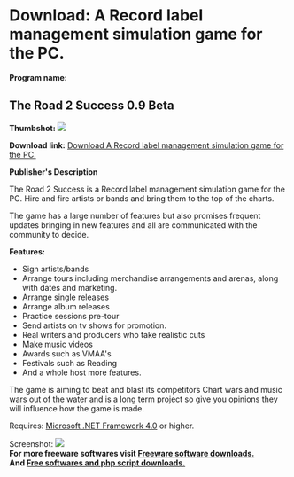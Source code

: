 # Download: A Record label management simulation game for the PC.

**Program name:**

## The Road 2 Success 0.9 Beta

  
**Thumbshot:** ![](http://www.freewarefiles.com/screenshot/road2success_md.jpg)   
  
**Download link:** [Download A Record label management simulation game for the PC.](http://freesoftwares.boysofts.com/The-Road-2-Success_program_91052.html)  
  


**Publisher's Description**  
  


The Road 2 Success is a Record label management simulation game for the PC. Hire and fire artists or bands and bring them to the top of the charts. 

The game has a large number of features but also promises frequent updates bringing in new features and all are communicated with the community to decide.

**Features:**

  * Sign artists/bands 
  * Arrange tours including merchandise arrangements and arenas, along with dates and marketing. 
  * Arrange single releases 
  * Arrange album releases 
  * Practice sessions pre-tour 
  * Send artists on tv shows for promotion. 
  * Real writers and producers who take realistic cuts 
  * Make music videos 
  * Awards such as VMAA's 
  * Festivals such as Reading 
  * And a whole host more features. 

The game is aiming to beat and blast its competitors Chart wars and music wars out of the water and is a long term project so give you opinions they will influence how the game is made.

Requires: [Microsoft .NET Framework 4.0](http://www.freewarefiles.com/Microsoft-NET-Framework-4_program_55008.html) or higher. 

  
  
Screenshot: ![](http://www.freewarefiles.com/screenshot/road2success.jpg)   
**For more freeware softwares visit [Freeware software downloads.](http://freesoftwares.boysofts.com/)**   
**And [Free softwares and php script downloads.](http://www.boysofts.com/)**
